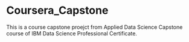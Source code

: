 # Coursera_Capstone
This is a course capstone proejct from Applied Data Science Capstone course of IBM Data Science Professional Certificate.
